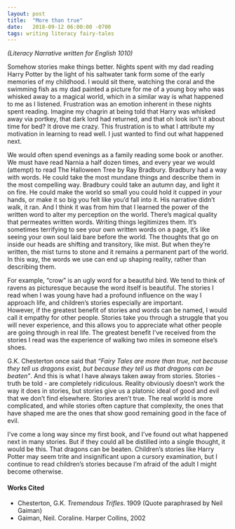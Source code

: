 ```yaml
---
layout: post
title:  "More than true"
date:   2018-09-12 06:00:00 -0700
tags: writing literacy fairy-tales
---
```

_(Literacy Narrative written for English 1010)_

Somehow stories make things better. Nights spent with my dad reading Harry Potter by the light of his saltwater tank form some of the early memories of my childhood.  I would sit there, watching the coral and the swimming fish as my dad painted a picture for me of a young boy who was whisked away to a magical world, which in a similar way is what happened to me as I listened.
Frustration was an emotion inherent in these nights spent reading.  Imagine my chagrin at being told that Harry was whisked away via portkey, that dark lord had returned, and that oh look isn’t it about time for bed?  It drove me crazy. This frustration is to what I attribute my motivation in learning to read well.  I just wanted to find out what happened next.


We would often spend evenings as a family reading some book or another.  We must have read Narnia a half dozen times,  and every year we would (attempt) to read The Halloween Tree by Ray Bradbury.  Bradbury had a way with words.  He could take the most mundane things and describe them in the most compelling way.  Bradbury could take an autumn day, and light it on fire.  He could make the world so small you could hold it cupped in your hands, or make it so big you felt like you’d fall into it.  His narrative didn’t walk, it ran.  And I think it was from him that I learned the power of the written word to alter my perception on the world.
There’s magical quality that permeates written words. Writing things legitimizes them.  It’s sometimes terrifying to see your own written words on a page, it’s like seeing your own soul laid bare before the world.  The thoughts that go on inside our heads are shifting and transitory, like mist.  But when they’re written, the mist turns to stone and it remains a permanent part of the world.  In this way, the words we use can end up shaping reality, rather than describing them. 


For example,  “crow” is an ugly word for a beautiful bird.  We tend to think of ravens as picturesque because the word itself is beautiful.  The stories I read when I was young have had a profound influence on the way I approach life, and children’s stories especially are important.  
However, if the greatest benefit of stories and words can be named, I would call it empathy for other people.  Stories  take you through a struggle that you will never experience, and this allows you to appreciate what other people are going through in real life.  The greatest benefit I’ve received from the stories I read was the experience of walking two miles in someone else’s shoes.  


G.K. Chesterton once said that _“Fairy Tales are more than true, not because they tell us dragons exist, but because they tell us that dragons can be beaten”_.  And this is what I have always taken away from stories.  Stories - truth be told - are completely ridiculous.  Reality obviously doesn’t work the way it does in stories,  but stories give us a platonic ideal of good and evil that we don’t find elsewhere.  Stories aren’t true.  The real world is more complicated, and while stories often capture that complexity, the ones that have shaped me are the ones that show good remaining good in the face of evil.


I’ve come a long way since my first book, and I’ve found out what happened next in many stories.  But if they could all be distilled into a single thought, it would be this.  That dragons can be beaten. Children’s stories like Harry Potter may seem trite and insignificant upon a cursory examination, but I continue to read children’s stories because I’m afraid of the adult I might become otherwise.


#### Works Cited
+ Chesterton, G.K. _Tremendous Trifles_. 1909 (Quote paraphrased by Neil Gaiman)
+ Gaiman, Neil. Coraline. Harper Collins, 2002

